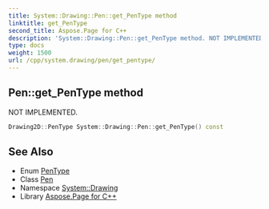 ```yaml
---
title: System::Drawing::Pen::get_PenType method
linktitle: get_PenType
second_title: Aspose.Page for C++
description: 'System::Drawing::Pen::get_PenType method. NOT IMPLEMENTED in C++.'
type: docs
weight: 1500
url: /cpp/system.drawing/pen/get_pentype/
---
```

## Pen::get_PenType method


NOT IMPLEMENTED.

```cpp
Drawing2D::PenType System::Drawing::Pen::get_PenType() const
```


## See Also

* Enum [PenType](../../../system.drawing.drawing2d/pentype/)
* Class [Pen](../)
* Namespace [System::Drawing](../../)
* Library [Aspose.Page for C++](../../../)
